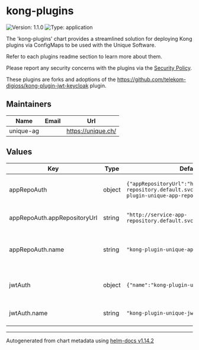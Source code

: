 # kong-plugins

![Version: 1.1.0](https://img.shields.io/badge/Version-1.1.0-informational?style=flat-square) ![Type: application](https://img.shields.io/badge/Type-application-informational?style=flat-square)

The 'kong-plugins' chart provides a streamlined solution for deploying Kong plugins via ConfigMaps to be used with the Unique Software.

Refer to each plugins readme section to learn more about them.

Please report any security concerns with the plugins via the [Security Policy](https://github.com/Unique-AG/helm-charts/tree/main?tab=security-ov-file).

These plugins are forks and adoptions of the https://github.com/telekom-digioss/kong-plugin-jwt-keycloak plugin.

## Maintainers

| Name | Email | Url |
| ---- | ------ | --- |
| unique-ag |  | <https://unique.ch/> |

## Values

| Key | Type | Default | Description |
|-----|------|---------|-------------|
| appRepoAuth | object | `{"appRepositoryUrl":"http://service-app-repository.default.svc:8088","name":"kong-plugin-unique-app-repo-auth"}` | appRepoAuth enables the app-repo-auth plugin |
| appRepoAuth.appRepositoryUrl | string | `"http://service-app-repository.default.svc:8088"` | The default app repository url |
| appRepoAuth.name | string | `"kong-plugin-unique-app-repo-auth"` | The name of the app repository auth config map |
| jwtAuth | object | `{"name":"kong-plugin-unique-jwt-auth"}` | jwtAuth enables the jwt-auth plugin |
| jwtAuth.name | string | `"kong-plugin-unique-jwt-auth"` | The name of the jwt auth config map |

----------------------------------------------
Autogenerated from chart metadata using [helm-docs v1.14.2](https://github.com/norwoodj/helm-docs/releases/v1.14.2)
